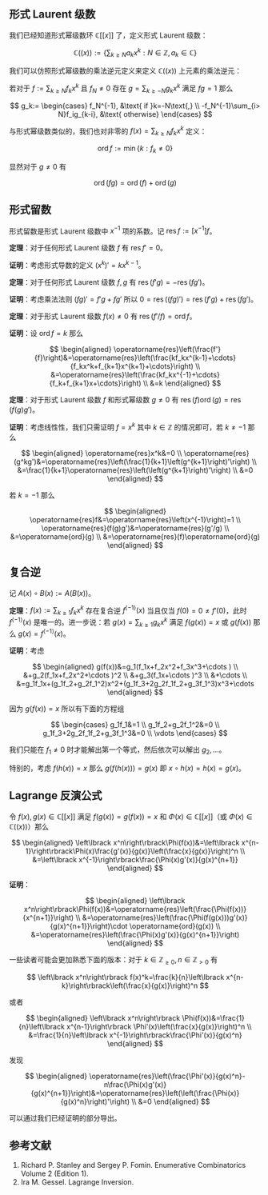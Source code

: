 ## 形式 Laurent 级数

我们已经知道形式幂级数环 $\mathbb{C}\left\lbrack\left\lbrack x\right\rbrack\right\rbrack$ 了，定义形式 Laurent 级数：

$$
\mathbb{C}\left(\left(x\right)\right):=\left\lbrace \sum_{k\geq N}a_kx^k : N\in\mathbb{Z},a_k\in \mathbb{C}\right\rbrace
$$

我们可以仿照形式幂级数的乘法逆元定义来定义 $\mathbb{C}\left(\left(x\right)\right)$ 上元素的乘法逆元：

若对于 $f:=\sum_{k\geq N}f_kx^k$ 且 $f_N\neq 0$ 存在 $g=\sum_{k\geq -N}g_kx^k$ 满足 $fg=1$ 那么

$$
g_k:=
\begin{cases}
f_N^{-1}, &\text{ if }k=-N\text{,} \\
-f_N^{-1}\sum_{i> N}f_ig_{k-i}, &\text{ otherwise}
\end{cases}
$$

与形式幂级数类似的，我们也对非零的 $f(x)=\sum_{k\geq N}f_kx^k$ 定义：

$$
\operatorname{ord} f:=\min\lbrace k:f_k\neq 0\rbrace
$$

显然对于 $g\neq 0$ 有

$$
\operatorname{ord} (fg)=\operatorname{ord}(f)+\operatorname{ord}(g)
$$

## 形式留数

形式留数是形式 Laurent 级数中 $x^{-1}$ 项的系数。记 $\operatorname{res} f:=\left\lbrack x^{-1}\right\rbrack f$。

**定理**：对于任何形式 Laurent 级数 $f$ 有 $\operatorname{res} f'=0$。

**证明**：考虑形式导数的定义 $\left(x^k\right)'=kx^{k-1}$。

**定理**：对于任何形式 Laurent 级数 $f,g$ 有 $\operatorname{res}(f'g)=-\operatorname{res}(fg')$。

**证明**：考虑乘法法则 $(fg)'=f'g+fg'$ 所以 $0=\operatorname{res}((fg)')=\operatorname{res}(f'g)+\operatorname{res}(fg')$。

**定理**：对于形式 Laurent 级数 $f(x)\neq 0$ 有 $\operatorname{res}(f'/f)=\operatorname{ord}f$。

**证明**：设 $\operatorname{ord}f=k$ 那么

$$
\begin{aligned}
\operatorname{res}\left(\frac{f'}{f}\right)&=\operatorname{res}\left(\frac{kf_kx^{k-1}+\cdots}{f_kx^k+f_{k+1}x^{k+1}+\cdots}\right) \\
&=\operatorname{res}\left(\frac{kf_kx^{-1}+\cdots}{f_k+f_{k+1}x+\cdots}\right) \\
&=k
\end{aligned}
$$

**定理**：对于形式 Laurent 级数 $f$ 和形式幂级数 $g\neq 0$ 有 $\operatorname{res}(f)\operatorname{ord}(g)=\operatorname{res}(f(g)g')$。

**证明**：考虑线性性，我们只需证明 $f=x^k$ 其中 $k\in\mathbb{Z}$ 的情况即可，若 $k\neq -1$ 那么

$$
\begin{aligned}
\operatorname{res}x^k&=0 \\
\operatorname{res}(g^kg')&=\operatorname{res}\left(\frac{1}{k+1}\left(g^{k+1}\right)'\right) \\
&=\frac{1}{k+1}\operatorname{res}\left(\left(g^{k+1}\right)'\right) \\
&=0
\end{aligned}
$$

若 $k=-1$ 那么

$$
\begin{aligned}
\operatorname{res}f&=\operatorname{res}\left(x^{-1}\right)=1 \\
\operatorname{res}(f(g)g')&=\operatorname{res}(g'/g) \\
&=\operatorname{ord}(g) \\
&=\operatorname{res}(f)\operatorname{ord}(g)
\end{aligned}
$$

## 复合逆

记 $A(x)\circ B(x):=A(B(x))$。

**定理**：$f(x):=\sum_{k\geq 1}f_kx^k$ 存在复合逆 $f^{\langle -1\rangle}(x)$ 当且仅当 $f(0)=0\neq f'(0)$，此时 $f^{\langle -1\rangle}(x)$ 是唯一的。进一步说：若 $g(x)=\sum_{k\geq 1}g_kx^k$ 满足 $f(g(x))=x$ 或 $g(f(x))$ 那么 $g(x)=f^{\langle -1\rangle}(x)$。

**证明**：考虑

$$
\begin{aligned}
g(f(x))&=g_1(f_1x+f_2x^2+f_3x^3+\cdots ) \\
&+g_2(f_1x+f_2x^2+\cdots )^2 \\
&+g_3(f_1x+\cdots )^3 \\
&+\cdots \\
&=g_1f_1x+(g_1f_2+g_2f_1^2)x^2+(g_1f_3+2g_2f_1f_2+g_3f_1^3)x^3+\cdots
\end{aligned}
$$

因为 $g(f(x))=x$ 所以有下面的方程组

$$
\begin{cases}
g_1f_1&=1 \\
g_1f_2+g_2f_1^2&=0 \\
g_1f_3+2g_2f_1f_2+g_3f_1^3&=0 \\
\vdots
\end{cases}
$$

我们只能在 $f_1\neq 0$ 时才能解出第一个等式，然后依次可以解出 $g_2,\dots$。

特别的，考虑 $f(h(x))=x$ 那么 $g(f(h(x)))=g(x)$ 即 $x\circ h(x)=h(x)=g(x)$。

## Lagrange 反演公式

令 $f(x),g(x)\in\mathbb{C}\left\lbrack\left\lbrack x\right\rbrack\right\rbrack$ 满足 $f(g(x))=g(f(x))=x$ 和 $\Phi(x)\in\mathbb{C}\left\lbrack\left\lbrack x\right\rbrack\right\rbrack$（或 $\Phi(x)\in\mathbb{C}\left(\left(x\right)\right)$）那么

$$
\begin{aligned}
\left\lbrack x^n\right\rbrack\Phi(f(x))&=\left\lbrack x^{n-1}\right\rbrack\Phi(x)\frac{g'(x)}{g(x)}\left(\frac{x}{g(x)}\right)^n \\
&=\left\lbrack x^{-1}\right\rbrack\frac{\Phi(x)g'(x)}{g(x)^{n+1}}
\end{aligned}
$$

**证明**：

$$
\begin{aligned}
\left\lbrack x^n\right\rbrack\Phi(f(x))&=\operatorname{res}\left(\frac{\Phi(f(x))}{x^{n+1}}\right) \\
&=\operatorname{res}\left(\frac{\Phi(f(g(x)))g'(x)}{g(x)^{n+1}}\right)\cdot \operatorname{ord}(g(x)) \\
&=\operatorname{res}\left(\frac{\Phi(x)g'(x)}{g(x)^{n+1}}\right)
\end{aligned}
$$

一些读者可能会更加熟悉下面的版本：对于 $k\in\mathbb{Z}_{\geq 0},n\in\mathbb{Z}_{>0}$ 有

$$
\left\lbrack x^n\right\rbrack f(x)^k=\frac{k}{n}\left\lbrack x^{n-k}\right\rbrack\left(\frac{x}{g(x)}\right)^n
$$

或者

$$
\begin{aligned}
\left\lbrack x^n\right\rbrack \Phi(f(x))&=\frac{1}{n}\left\lbrack x^{n-1}\right\rbrack \Phi'(x)\left(\frac{x}{g(x)}\right)^n \\
&=\frac{1}{n}\left\lbrack x^{-1}\right\rbrack\frac{\Phi'(x)}{g(x)^n}
\end{aligned}
$$

发现

$$
\begin{aligned}
\operatorname{res}\left(\frac{\Phi'(x)}{g(x)^n}-n\frac{\Phi(x)g'(x)}{g(x)^{n+1}}\right)&=\operatorname{res}\left(\left(\frac{\Phi(x)}{g(x)^n}\right)'\right) \\
&=0
\end{aligned}
$$

可以通过我们已经证明的部分导出。

## 参考文献

1.  Richard P. Stanley and Sergey P. Fomin. Enumerative Combinatorics Volume 2 (Edition 1).
2.  Ira M. Gessel. Lagrange Inversion.
